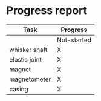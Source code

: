 # Progress report

|Task              |Progress                            |
|------------------|------------------------------------|
|                  |Not-started  |In-Progress  |Finished|
|whisker shaft     |     X       |             |        |
|elastic joint     |     X       |             |        |
|magnet            |     X       |             |        |
|magnetometer      |     X       |             |        |
|casing            |     X       |             |        |


